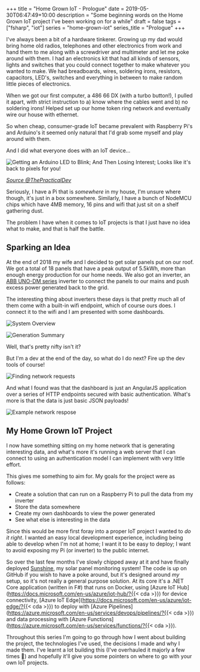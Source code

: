 +++
title = "Home Grown IoT - Prologue"
date = 2019-05-30T06:47:49+10:00
description = "Some beginning words on the Home Grown IoT project I've been working on for a while"
draft = false
tags = ["fsharp", "iot"]
series = "home-grown-iot"
series_title = "Prologue"
+++

I've always been a bit of a hardware tinkerer. Growing up my dad would bring home old radios, telephones and other electronics from work and hand them to me along with a screwdriver and multimeter and let me poke around with them. I had an electronics kit that had all kinds of sensors, lights and switches that you could connect together to make whatever you wanted to make. We had breadboards, wires, soldering irons, resistors, capacitors, LED's, switches and everything in between to make random little pieces of electronics.

When we got our first computer, a 486 66 DX (with a turbo button!), I pulled it apart, with strict instruction to a) know where the cables went and b) no soldering irons! Helped set up our home token ring network and eventually wire our house with ethernet.

So when cheap, consumer-grade IoT became prevalent with Raspberry Pi's and Arduino's it seemed only natural that I'd grab some myself and play around with them.

And I did what everyone does with an IoT device...

![Getting an Arduino LED to Blink; And Then Losing Interest; Looks like it's back to pixels for you!](/images/home-grown-iot/01-001.png)

<cite>[Source @ThePracticalDev](https://github.com/thepracticaldev/orly-full-res/blob/master/gettinganarduinoledtoblink-big.png)</cite>

Seriously, I have a Pi that is _somewhere_ in my house, I'm unsure where though, it's just in a box somewhere. Similarly, I have a bunch of NodeMCU chips which have 4MB memory, 16 pins and wifi that just sit on a shelf gathering dust.

The problem I have when it comes to IoT projects is that I just have no idea what to make, and that is half the battle.

## Sparking an Idea

At the end of 2018 my wife and I decided to get solar panels put on our roof. We got a total of 18 panels that have a peak output of 5.5kWh, more than enough energy production for our home needs. We also got an inverter, an [ABB UNO-DM series](https://new.abb.com/power-converters-inverters/solar/string/single-phase/uno-dm-3-3kw-4-0kw-4-6kw-5-0kw-tl-plus) inverter to connect the panels to our mains and push excess power generated back to the grid.

The interesting thing about inverters these days is that pretty much all of them come with a built-in wifi endpoint, which of course ours does. I connect it to the wifi and I am presented with some dashboards.

![System Overview](/images/home-grown-iot/01-002.png)

![Generation Summary](/images/home-grown-iot/01-003.png)

Well, that's pretty nifty isn't it?

But I'm a dev at the end of the day, so what do I do next? Fire up the dev tools of course!

![Finding network requests](/images/home-grown-iot/01-004.png)

And what I found was that the dashboard is just an AngularJS application over a series of HTTP endpoints secured with basic authentication. What's more is that the data is just basic JSON payloads!

![Example network respose](/images/home-grown-iot/01-005.png)

## My Home Grown IoT Project

I now have something sitting on my home network that is generating interesting data, and what's more it's running a web server that I can connect to using an authentication model I can implement with very little effort.

This gives me something to aim for. My goals for the project were as follows:

* Create a solution that can run on a Raspberry Pi to pull the data from my inverter
* Store the data somewhere
* Create my own dashboards to view the power generated
* See what else is interesting in the data

Since this would be more first foray into a proper IoT project I wanted to _do it right_. I wanted an easy local development experience, including being able to develop when I'm not at home; I want it to be easy to deploy; I want to avoid exposing my Pi (or inverter) to the public internet.

So over the last few months I've slowly chipped away at it and have finally deployed [Sunshine](https://github.com/aaronpowell/sunshine), my solar panel monitoring system! The code is up on GitHub if you wish to have a poke around, but it's designed around _my_ setup, so it's not really a general purpose solution. At its core it's a .NET Core application (written in F#) that runs on Docker, using [Azure IoT Hub](https://docs.microsoft.com/en-us/azure/iot-hub/?{{< cda >}}) for device connectivity, [Azure IoT Edge](https://docs.microsoft.com/en-us/azure/iot-edge/?{{< cda >}}) to deploy with [Azure Pipelines](https://azure.microsoft.com/en-us/services/devops/pipelines/?{{< cda >}}) and data processing with [Azure Functions](https://azure.microsoft.com/en-us/services/functions/?{{< cda >}}).

Throughout this series I'm going to go through how I went about building the project, the technologies I've used, the decisions I made and why I made them. I've learnt a lot building this (I've overhauled it majorly a few times 🤣) and hopefully it'll give you some pointers on where to go with your own IoT projects.